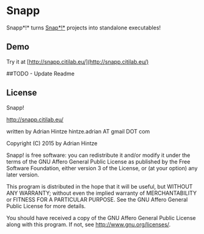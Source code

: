 # Snapp

Snapp*!* turns [Snap*!*](http://snap.berkeley.edu/) projects into standalone executables! 

## Demo

Try it at [http://snapp.citilab.eu/](http://snapp.citilab.eu/)

##TODO - Update Readme

## License 

Snapp!

http://snapp.citilab.eu/

written by Adrian Hintze hintze.adrian AT gmail DOT com

Copyright (C) 2015 by Adrian Hintze

Snapp! is free software: you can redistribute it and/or modify it under the terms of the GNU Affero General Public License as published by the Free Software Foundation, either version 3 of the License, or (at your option) any later version.

This program is distributed in the hope that it will be useful, but WITHOUT ANY WARRANTY; without even the implied warranty of MERCHANTABILITY or FITNESS FOR A PARTICULAR PURPOSE. See the GNU Affero General Public License for more details.

You should have received a copy of the GNU Affero General Public License along with this program. If not, see http://www.gnu.org/licenses/.
